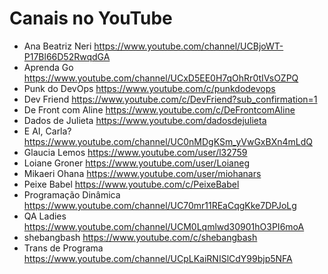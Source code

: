 # Canais no YouTube 

- Ana Beatriz Neri https://www.youtube.com/channel/UCBjoWT-P17Bl66D52RwqdGA
- Aprenda Go https://www.youtube.com/channel/UCxD5EE0H7qOhRr0tIVsOZPQ
- Punk do DevOps https://www.youtube.com/c/punkdodevops
- Dev Friend https://www.youtube.com/c/DevFriend?sub_confirmation=1
- De Front com Aline https://www.youtube.com/c/DeFrontcomAline
- Dados de Julieta https://www.youtube.com/dadosdejulieta
- E AI, Carla? https://www.youtube.com/channel/UC0nMDgKSm_yVwGxBXn4mLdQ 
- Glaucia Lemos https://www.youtube.com/user/l32759
- Loiane Groner https://www.youtube.com/user/Loianeg
- Mikaeri Ohana https://www.youtube.com/user/miohanars
- Peixe Babel https://www.youtube.com/c/PeixeBabel
- Programação Dinâmica https://www.youtube.com/channel/UC70mr11REaCqgKke7DPJoLg
- QA Ladies https://www.youtube.com/channel/UCM0Lqmlwd30901hO3PI6moA
- shebangbash https://www.youtube.com/c/shebangbash
- Trans de Programa https://www.youtube.com/channel/UCpLKaiRNISlCdY99bjp5NFA
